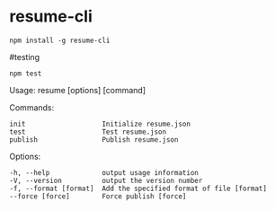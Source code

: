 resume-cli
==========

    npm install -g resume-cli




#testing

    npm test


  Usage: resume [options] [command]

  Commands:

    init                   Initialize resume.json
    test                   Test resume.json
    publish                Publish resume.json

  Options:

    -h, --help             output usage information
    -V, --version          output the version number
    -f, --format [format]  Add the specified format of file [format]
    --force [force]        Force publish [force]


